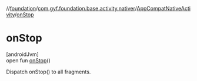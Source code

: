 //[foundation](../../../index.md)/[com.gyf.foundation.base.activity.nativer](../index.md)/[AppCompatNativeActivity](index.md)/[onStop](on-stop.md)

# onStop

[androidJvm]\
open fun [onStop](on-stop.md)()

 Dispatch onStop() to all fragments.